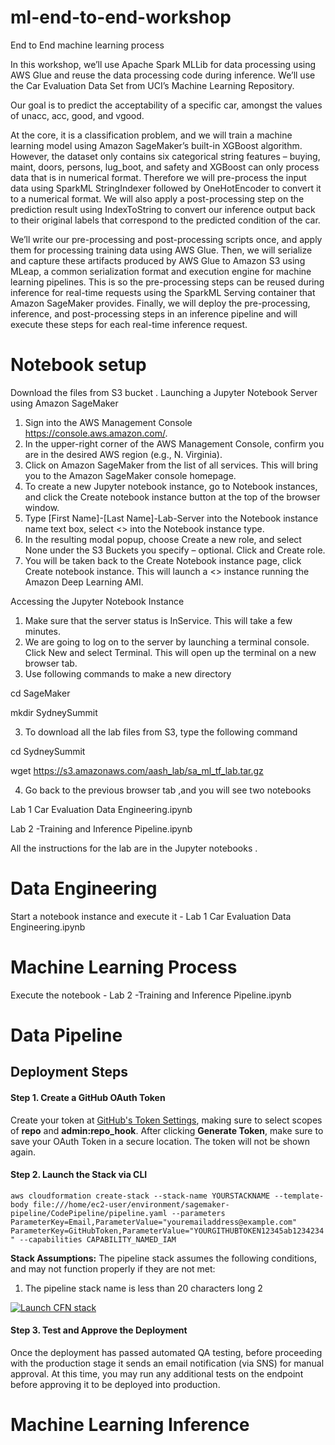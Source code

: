 # ml-end-to-end-workshop
End to End machine learning process 



In this workshop, we’ll use Apache Spark MLLib for data processing using AWS Glue and reuse 
the data processing code during inference. We’ll use the Car Evaluation Data Set from 
UCI’s Machine Learning Repository.

Our goal is to predict the acceptability of a specific car, amongst the values of unacc, acc, good, and vgood. 

At the core, it is a classification problem, and we will train a machine learning model using Amazon SageMaker’s built-in 
XGBoost algorithm.
However, the dataset only contains six categorical string features – buying, maint, doors, persons, lug_boot, and safety and
XGBoost can only process data that is in numerical format.
Therefore we will pre-process the input data using SparkML StringIndexer followed by OneHotEncoder to convert
it to a numerical format. We will also apply a post-processing step on the prediction result using IndexToString to 
convert our inference output back to their original labels that correspond to the predicted condition of the car.

We’ll write our pre-processing and post-processing scripts once, and apply them for processing training data using AWS Glue. 
Then, we will serialize and capture these artifacts produced by AWS Glue to Amazon S3 using MLeap,
a common serialization format and execution engine for machine learning pipelines.
This is so the pre-processing steps can be reused during inference for real-time requests using the SparkML Serving container 
that Amazon SageMaker provides. 
Finally, we will deploy the pre-processing, inference, and post-processing steps in an inference pipeline and 
will execute these steps for each real-time inference request.


# Notebook setup
Download the files from S3 bucket .
Launching a Jupyter Notebook Server using Amazon SageMaker
1.	Sign into the AWS Management Console https://console.aws.amazon.com/.
2.	In the upper-right corner of the AWS Management Console, confirm you are in the desired AWS region (e.g., N. Virginia).
3.	Click on Amazon SageMaker from the list of all services.  This will bring you to the Amazon SageMaker console homepage.
4.	To create a new Jupyter notebook instance, go to Notebook instances, and click the Create notebook instance button at the top of the browser window.
5.	Type [First Name]-[Last Name]-Lab-Server into the Notebook instance name text box, select <<instance type>> into the Notebook instance type.
6.	In the resulting modal popup, choose Create a new role, and select None under the S3 Buckets you specify – optional. Click and Create role.
7.	You will be taken back to the Create Notebook instance page, click Create notebook instance. This will launch a <<instance type>> instance running the Amazon Deep Learning AMI. 
  
  
  Accessing the Jupyter Notebook Instance
1.	Make sure that the server status is InService. This will take a few minutes.
2.	We are going to log on to the server by launching a terminal console. Click New and select Terminal. This will open up the terminal on a new browser tab.
2.	Use following commands to make a new directory

cd SageMaker

mkdir SydneySummit

3.	To download all the lab files from S3, type the following command

 cd SydneySummit


wget https://s3.amazonaws.com/aash_lab/sa_ml_tf_lab.tar.gz

4.	Go back to the previous browser tab ,and you will see two notebooks
  
  Lab 1 Car Evaluation Data Engineering.ipynb
  
  Lab 2 -Training and Inference Pipeline.ipynb



All the instructions for the lab are in the Jupyter notebooks .

# Data Engineering


Start a notebook instance and execute it -
  Lab 1 Car Evaluation Data Engineering.ipynb






# Machine Learning Process

Execute the notebook - Lab 2 -Training and Inference Pipeline.ipynb


# Data Pipeline

## Deployment Steps

####  Step 1. Create a GitHub OAuth Token
Create your token at [GitHub's Token Settings](https://github.com/settings/tokens), making sure to select scopes of **repo** and **admin:repo_hook**.  After clicking **Generate Token**, make sure to save your OAuth Token in a secure location. The token will not be shown again.

####  Step 2. Launch the Stack via CLI


`aws cloudformation create-stack --stack-name YOURSTACKNAME --template-body file:///home/ec2-user/environment/sagemaker-pipeline/CodePipeline/pipeline.yaml --parameters ParameterKey=Email,ParameterValue="youremailaddress@example.com" ParameterKey=GitHubToken,ParameterValue="YOURGITHUBTOKEN12345ab1234234" --capabilities CAPABILITY_NAMED_IAM`


<!-- [![Launch CFN stack](https://s3.amazonaws.com/stelligent-training-public/public/cloudformation-launch-stack.png)](https://console.aws.amazon.com/cloudformation/home?region=us-east-1#cstack=sn~DromedaryStack|turl~https://s3.amazonaws.com/aashmeet/master/d-master.json) -->

**Stack Assumptions:** The pipeline stack assumes the following conditions, and may not function properly if they are not met:
1. The pipeline stack name is less than 20 characters long
2

[![Launch CFN stack](https://s3.amazonaws.com/cloudformation-examples/cloudformation-launch-stack.png)](https://console.aws.amazon.com/cloudformation/home?region=us-east-1#cstack=sn~sagemaker-stack|turl~https://s3.amazonaws.com/sagemaker-pipeline-src/CodePipeline/pipeline.yaml)



####  Step 3. Test and Approve the Deployment
Once the deployment has passed automated QA testing, before proceeding with the production stage it sends an email notification (via SNS) for manual approval. At this time, you may run any additional tests on the endpoint before approving it to be deployed into production.


# Machine Learning Inference
